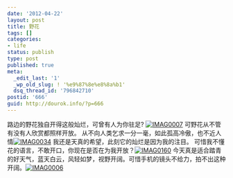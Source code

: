 ```yaml
---
date: '2012-04-22'
layout: post
title: 野花
tags: []
categories:
- life
status: publish
type: post
published: true
meta:
  _edit_last: '1'
  _wp_old_slug: ! '%e9%87%8e%e8%8a%b1'
  dsq_thread_id: '796842710'
postid: '666'
guid: http://dourok.info/?p=666
---
```

路边的野花独自开得这般灿烂，可曾有人为你驻足?
[![](http://dourok.info/wp-content/uploads/2012/04/IMAG00071.jpg "IMAG0007")](http://dourok.info/wp-content/uploads/2012/04/IMAG00071.jpg)
可野花从不管有没有人欣赏都照样开放。
从不向人类乞求一分一毫，如此孤高冷傲，也不近人情[![](http://dourok.info/wp-content/uploads/2012/04/IMAG0034.jpg "IMAG0034")](http://dourok.info/wp-content/uploads/2012/04/IMAG0034.jpg)
我还是天真的希望，此刻它的灿烂是因为我的注目。
可惜我不懂花的语言，不敢开口，你现在是否在为我开放？[![](http://dourok.info/wp-content/uploads/2012/04/IMAG0160.jpg "IMAG0160")](http://dourok.info/wp-content/uploads/2012/04/IMAG0160.jpg)
今天真是适合踏青的好天气，蓝天白云，风轻如梦，视野开阔。可惜手机的镜头不给力，拍不出这种开阔。[![](http://dourok.info/wp-content/uploads/2012/04/IMAG00061.jpg "IMAG0006")](http://dourok.info/wp-content/uploads/2012/04/IMAG00061.jpg)
